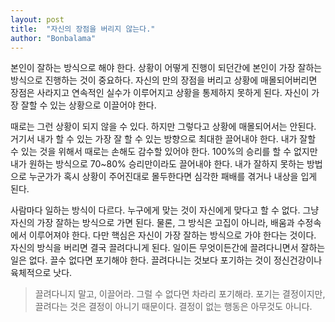 ```yaml
---
layout: post
title:  "자신의 장점을 버리지 않는다."
author: "Bonbalama"
---
```


본인이 잘하는 방식으로 해야 한다. 상황이 어떻게 진행이 되던간에 본인이 가장 잘하는 방식으로 진행하는 것이 중요하다. 자신의 만의 장점을 버리고 상황에 매몰되어버리면 장점은 사라지고 연속적인 실수가 이루어지고 상황을 통제하지 못하게 된다. 자신이 가장 잘할 수 있는 상황으로 이끌어야 한다. 

때로는 그런 상황이 되지 않을 수 있다. 하지만 그렇다고 상황에 매몰되어서는 안된다. 거기서 내가 할 수 있는 가장 잘 할 수 있는 방향으로 최대한 끌어내야 한다. 내가 잘할 수 있는 것을 위해서 때로는 손해도 감수할 있어야 한다. 100%의 승리를 할 수 없지만 내가 원하는 방식으로 70~80% 승리만이라도 끌어내야 한다. 내가 잘하지 못하는 방법으로 누군가가 혹시 상황이 주어진대로 몰두한다면 심각한 패배를 겪거나 내상을 입게 된다. 

사람마다 일하는 방식이 다르다. 누구에게 맞는 것이 자신에게 맞다고 할 수 없다. 그냥 자신의 가장 잘하는 방식으로 가면 된다. 물론, 그 방식은 고집이 아니라, 배움과 수정속에서 이루어져야 한다. 다만 핵심은 자신이 가장 잘하는 방식으로 가야 한다는 것이다. 자신의 방식을 버리면 결국 끌려다니게 된다. 일이든 무엇이든간에 끌려다니면서 잘하는 일은 없다. 끌수 없다면 포기해야 한다. 끌려다니는 것보다 포기하는 것이 정신건강이나 육체적으로 낫다. 

> 끌려다니지 말고, 이끌어라. 그럴 수 없다면 차라리 포기해라. 포기는 결정이지만, 끌려다는 것은 결정이 아니기 때문이다. 결정이 없는 행동은 아무것도 아니다. 